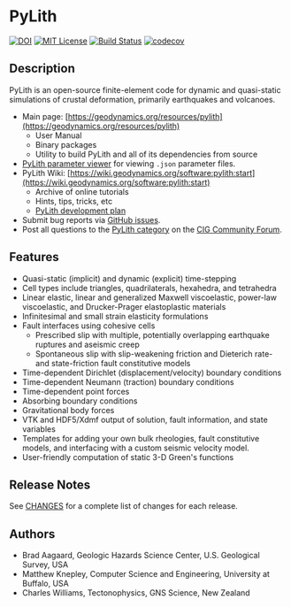 # PyLith

[![DOI](https://www.zenodo.org/badge/DOI/10.5281/zenodo.6622161.svg)](https://doi.org/10.5281/zenodo.6622161)
[![MIT License](https://img.shields.io/badge/license-MIT-blue.svg)](https://github.com/geodynamics/pylith/blob/main/LICENSE.md)
[![Build Status](https://dev.azure.com/baagaard-usgs/pylith/_apis/build/status/geodynamics.pylith?branchName=main)](https://dev.azure.com/baagaard-usgs/pylith/_build/latest?definitionId=2&branchName=main)
[![codecov](https://codecov.io/gh/geodynamics/pylith/branch/master/graph/badge.svg?token=JiwLVB64EF)](https://codecov.io/gh/geodynamics/pylith)

## Description

PyLith is an open-source finite-element code for dynamic and
quasi-static simulations of crustal deformation, primarily earthquakes
and volcanoes.

* Main page: [https://geodynamics.org/resources/pylith](https://geodynamics.org/resources/pylith)
  * User Manual
  * Binary packages
  * Utility to build PyLith and all of its dependencies from source
*
  [PyLith parameter viewer](https://geodynamics.github.io/pylith_parameters/) for viewing `.json` parameter files.
* PyLith Wiki: [https://wiki.geodynamics.org/software:pylith:start](https://wiki.geodynamics.org/software:pylith:start)
  * Archive of online tutorials
  * Hints, tips, tricks, etc
  * [PyLith development plan](https://github.com/geodynamics/pylith/wiki/Development-Plans)
* Submit bug reports via [GitHub issues](https://github.com/geodynamics/pylith/issues).
* Post all questions to the [PyLith category](https://community.geodynamics.org/c/pylith/29) on the [CIG Community Forum](https://community.geodynamics.org).


## Features

* Quasi-static (implicit) and dynamic (explicit) time-stepping
* Cell types include triangles, quadrilaterals, hexahedra, and tetrahedra
* Linear elastic, linear and generalized Maxwell viscoelastic, power-law viscoelastic, and Drucker-Prager elastoplastic materials
* Infinitesimal and small strain elasticity formulations
* Fault interfaces using cohesive cells
  * Prescribed slip with multiple, potentially overlapping earthquake ruptures and aseismic creep
  * Spontaneous slip with slip-weakening friction and Dieterich rate- and state-friction fault constitutive models
* Time-dependent Dirichlet (displacement/velocity) boundary conditions
* Time-dependent Neumann (traction) boundary conditions
* Time-dependent point forces
* Absorbing boundary conditions
* Gravitational body forces
* VTK and HDF5/Xdmf output of solution, fault information, and state variables
* Templates for adding your own bulk rheologies, fault constitutive models, and interfacing with a custom seismic velocity model.
* User-friendly computation of static 3-D Green's functions

## Release Notes

See [CHANGES](CHANGES.md) for a complete list of changes for each release.

## Authors

* Brad Aagaard, Geologic Hazards Science Center, U.S. Geological Survey, USA
* Matthew Knepley, Computer Science and Engineering, University at Buffalo, USA
* Charles Williams, Tectonophysics, GNS Science, New Zealand
